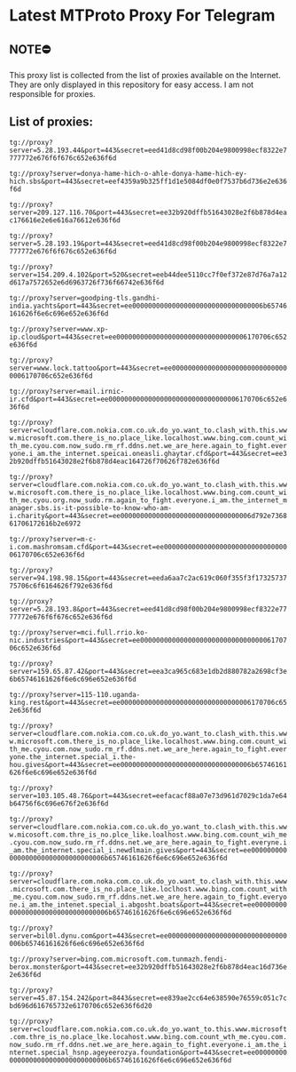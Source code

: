 # Latest MTProto Proxy For Telegram

## NOTE⛔

This proxy list is collected from the list of proxies available on the Internet. They are only displayed in this repository for easy access. I am not responsible for proxies.

## List of proxies:

`tg://proxy?server=5.28.193.44&port=443&secret=eed41d8cd98f00b204e9800998ecf8322e7777772e676f6f676c652e636f6d`

`tg://proxy?server=donya-hame-hich-o-ahle-donya-hame-hich-ey-hich.sbs&port=443&secret=eef4359a9b325ff1d1e5084df0e0f7537b6d736e2e636f6d`

`tg://proxy?server=209.127.116.70&port=443&secret=ee32b920dffb51643028e2f6b878d4eac176616e2e6e616a76612e636f6d`

`tg://proxy?server=5.28.193.19&port=443&secret=eed41d8cd98f00b204e9800998ecf8322e7777772e676f6f676c652e636f6d`

`tg://proxy?server=154.209.4.102&port=520&secret=eeb44dee5110cc7f0ef372e87d76a7a12d617a7572652e6d6963726f736f66742e636f6d`

`tg://proxy?server=goodping-tls.gandhi-india.yachts&port=443&secret=ee000000000000000000000000000000006b65746161626f6e6c696e652e636f6d`

`tg://proxy?server=www.xp-ip.cloud&port=443&secret=ee000000000000000000000000000000006170706c652e636f6d`

`tg://proxy?server=www.lock.tattoo&port=443&secret=ee000000000000000000000000000000006170706c652e636f6d`

`tg://proxy?server=mail.irnic-ir.cfd&port=443&secret=ee000000000000000000000000000000006170706c652e636f6d`

`tg://proxy?server=cloudflare.com.nokia.com.co.uk.do_yo.want_to.clash_with.this.www.microsoft.com.there_is_no.place_like.localhost.www.bing.com.count_with_me.cyou.com.now_sudo.rm_rf.ddns.net.we_are_here.again_to_fight.everyone.i_am.the_internet.speicai.oneasli.ghaytar.cfd&port=443&secret=ee32b920dffb51643028e2f6b878d4eac164726f70626f782e636f6d`

`tg://proxy?server=cloudflare.com.nokia.com.co.uk.do_yo.want_to.clash_with.this.www.microsoft.com.there_is_no.place_like.localhost.www.bing.com.count_with_me.cyou.org.now_sudo.rm.again_to_fight.everyone.i_am.the_internet_manager.sbs.is-it-possible-to-know-who-am-i.charity&port=443&secret=ee000000000000000000000000000000006d792e736861706172616b2e6972`

`tg://proxy?server=m-c-i.com.mashromsam.cfd&port=443&secret=ee000000000000000000000000000000006170706c652e636f6d`

`tg://proxy?server=94.198.98.15&port=443&secret=eeda6aa7c2ac619c060f355f3f1732573775706c6f6164626f792e636f6d`

`tg://proxy?server=5.28.193.8&port=443&secret=eed41d8cd98f00b204e9800998ecf8322e7777772e676f6f676c652e636f6d`

`tg://proxy?server=mci.full.rrio.ko-nic.industries&port=443&secret=ee000000000000000000000000000000006170706c652e636f6d`

`tg://proxy?server=159.65.87.42&port=443&secret=eea3ca965c683e1db2d880782a2698cf3e6b65746161626f6e6c696e652e636f6d`

`tg://proxy?server=115-110.uganda-king.rest&port=443&secret=ee000000000000000000000000000000006170706c652e636f6d`

`tg://proxy?server=cloudflare.com.nokia.com.co.uk.do_yo.want_to.clash_with.this.www.microsoft.com.there_is_no.place_like.localhost.www.bing.com.count_with_me.cyou.com.now_sudo.rm_rf.ddns.net.we_are_here.again_to_fight.everyone.the_internet.special_i.the-hou.gives&port=443&secret=ee000000000000000000000000000000006b65746161626f6e6c696e652e636f6d`

`tg://proxy?server=103.105.48.76&port=443&secret=eefacacf88a07e73d961d7029c1da7e64b64756f6c696e676f2e636f6d`

`tg://proxy?server=cloudflare.com.nokia.com.co.uk.do_yo.want_to.clash_with.this.www.micosoft.com.thre_is_no.plce_like.loalhost.www.bing.com.count_wih_me.cyou.com.now_sudo.rm_rf.ddns.net.we_are_here.again_to_fight.everyne.i_am.the_internet.special_i.newdlmain.gives&port=443&secret=ee000000000000000000000000000000006b65746161626f6e6c696e652e636f6d`

`tg://proxy?server=cloudflare.com.noka.com.co.uk.do_yo.want_to.clash_with.this.www.microsoft.com.there_is_no.place_like.loclhost.www.bing.com.count_with_me.cyou.com.now_sudo.rm_rf.ddns.net.we_are_here.again_to_fight.everyone.i_am.the_intenet.special_i.abgosht.boats&port=443&secret=ee000000000000000000000000000000006b65746161626f6e6c696e652e636f6d`

`tg://proxy?server=bil0l.dynu.com&port=443&secret=ee000000000000000000000000000000006b65746161626f6e6c696e652e636f6d`

`tg://proxy?server=bing.com.microsoft.com.tunmazh.fendi-berox.monster&port=443&secret=ee32b920dffb51643028e2f6b878d4eac16d736e2e636f6d`

`tg://proxy?server=45.87.154.242&port=8443&secret=ee839ae2cc64e638590e76559c051c7cbd696d616765732e6170706c652e636f6d20`

`tg://proxy?server=cloudflare.com.nokia.com.co.uk.do_yo.want_to.this.www.microsoft.com.thre_is_no.place_lke.locahost.www.bing.com.count_wth_me.cyou.com.now_sudo.rm_rf.ddns.net.we_are_here.again_to_fight.everyone.i_am.the_internet.special_hsnp.ageyeerozya.foundation&port=443&secret=ee000000000000000000000000000000006b65746161626f6e6c696e652e636f6d`

